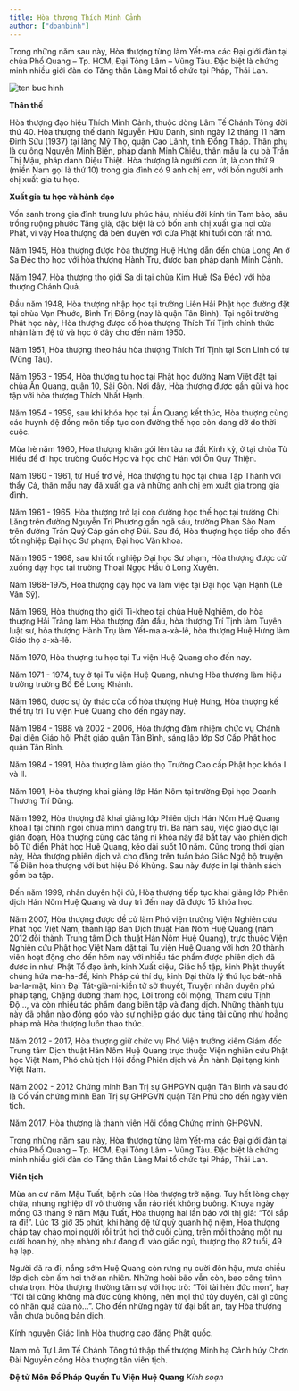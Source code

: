 ```yaml
---
title: Hòa thượng Thích Minh Cảnh
author: ["doanbinh"]
---
```



Trong những năm sau này, Hòa thượng từng làm Yết-ma các Đại giới đàn tại chùa Phổ Quang – Tp. HCM, Đại Tòng Lâm – Vũng Tàu. Đặc biệt là chứng minh nhiều giới đàn do Tăng thân Làng Mai tổ chức tại Pháp, Thái Lan.

![ten buc hinh](http://www.phattuvietnam.net/wp-content/uploads/2018/10/SU-PHU-1.jpg "ten buc hinh")

**Thân thế**

Hòa thượng đạo hiệu Thích Minh Cảnh, thuộc dòng Lâm Tế Chánh Tông đời thứ 40. Hòa thượng thế danh Nguyễn Hữu Danh, sinh ngày 12 tháng 11 năm Đinh Sửu (1937) tại làng Mỹ Thọ, quận Cao Lãnh, tỉnh Đồng Tháp. Thân phụ là cụ ông Nguyễn Minh Biện, pháp danh Minh Chiếu, thân mẫu là cụ bà Trần Thị Mậu, pháp danh Diệu Thiệt. Hòa thượng là người con út, là con thứ 9 (miền Nam gọi là thứ 10) trong gia đình có 9 anh chị em, với bốn người anh chị xuất gia tu học.

**Xuất gia tu học và hành đạo**

Vốn sanh trong gia đình trung lưu phúc hậu, nhiều đời kính tin Tam bảo, sâu trồng ruộng phước Tăng già, đặc biệt là có bốn anh chị xuất gia nơi cửa Phật, vì vậy Hòa thượng đã bén duyên với cửa Phật khi tuổi còn rất nhỏ.

Năm 1945, Hòa thượng được hòa thượng Huệ Hưng dẫn đến chùa Long An ở Sa Đéc thọ học với hòa thượng Hành Trụ, được ban pháp danh Minh Cảnh.

Năm 1947, Hòa thượng thọ giới Sa di tại chùa Kim Huê (Sa Đéc) với hòa thượng Chánh Quả.

Đầu năm 1948, Hòa thượng nhập học tại trường Liên Hải Phật học đường đặt tại chùa Vạn Phước, Bình Trị Đông (nay là quận Tân Bình). Tại ngôi trường Phật học này, Hòa thượng được cố hòa thượng Thích Trí Tịnh chính thức nhận làm đệ tử và học ở đây cho đến năm 1950.

Năm 1951, Hòa thượng theo hầu hòa thượng Thích Trí Tịnh tại Sơn Linh cổ tự (Vũng Tàu).

Năm 1953 - 1954, Hòa thượng tu học tại Phật học đường Nam Việt đặt tại chùa Ấn Quang, quận 10, Sài Gòn. Nơi đây, Hòa thượng được gần gũi và học tập với hòa thượng Thích Nhất Hạnh.

Năm 1954 - 1959, sau khi khóa học tại Ấn Quang kết thúc, Hòa thượng cùng các huynh đệ đồng môn tiếp tục con đường thế học còn dang dở do thời cuộc.

Mùa hè năm 1960, Hòa thượng khăn gói lên tàu ra đất Kinh kỳ, ở tại chùa Từ Hiếu để đi học trường Quốc Học và học chữ Hán với Ôn Quy Thiện.

Năm 1960 - 1961, từ Huế trở về, Hòa thượng tu học tại chùa Tập Thành với thầy Cả, thân mẫu nay đã xuất gia và những anh chị em xuất gia trong gia đình.

Năm 1961 - 1965, Hòa thượng trở lại con đường học thế học tại trường Chi Lăng trên đường Nguyễn Tri Phương gần ngã sáu, trường Phan Sào Nam trên đường Trần Quý Cáp gần chợ Đũi. Sau đó, Hòa thượng học tiếp cho đến tốt nghiệp Đại học Sư phạm, Đại học Văn khoa.

Năm 1965 - 1968, sau khi tốt nghiệp Đại học Sư phạm, Hòa thượng được cử xuống dạy học tại trường Thoại Ngọc Hầu ở Long Xuyên.

Năm 1968-1975, Hòa thượng dạy học và làm việc tại Đại học Vạn Hạnh (Lê Văn Sỹ).

Năm 1969, Hòa thượng thọ giới Tì-kheo tại chùa Huệ Nghiêm, do hòa thượng Hải Tràng làm Hòa thượng đàn đầu, hòa thượng Trí Tịnh làm Tuyên luật sư, hòa thượng Hành Trụ làm Yết-ma a-xà-lê, hòa thượng Huệ Hưng làm Giáo thọ a-xà-lê.

Năm 1970, Hòa thượng tu học tại Tu viện Huệ Quang cho đến nay.

Năm 1971 - 1974, tuy ở tại Tu viện Huệ Quang, nhưng Hòa thượng làm hiệu trưởng trường Bồ Đề Long Khánh.

Năm 1980, được sự ủy thác của cố hòa thượng Huệ Hưng, Hòa thượng kế thế trụ trì Tu viện Huệ Quang cho đến ngày nay.

Năm 1984 - 1988 và 2002 - 2006, Hòa thượng đảm nhiệm chức vụ Chánh Đại diện Giáo hội Phật giáo quận Tân Bình, sáng lập lớp Sơ Cấp Phật học quận Tân Bình.

Năm 1984 - 1991, Hòa thượng làm giáo thọ Trường Cao cấp Phật học khóa I và II.

Năm 1991, Hòa thượng khai giảng lớp Hán Nôm tại trường Đại học Doanh Thương Trí Dũng.

Năm 1992, Hòa thượng đã khai giảng lớp Phiên dịch Hán Nôm Huệ Quang khóa I tại chính ngôi chùa mình đang trụ trì. Ba năm sau, việc giáo dục lại gián đoạn, Hòa thượng cùng các tăng ni khóa này đã bắt tay vào phiên dịch bộ Từ điển Phật học Huệ Quang, kéo dài suốt 10 năm. Cũng trong thời gian này, Hòa thượng phiên dịch và cho đăng trên tuần báo Giác Ngộ bộ truyện Tế Điên hòa thượng với bút hiệu Đồ Khùng. Sau này được in lại thành sách gồm ba tập.

Đến năm 1999, nhân duyên hội đủ, Hòa thượng tiếp tục khai giảng lớp Phiên dịch Hán Nôm Huệ Quang và duy trì đến nay đã được 15 khóa học.

Năm 2007, Hòa thượng được đề cử làm Phó viện trưởng Viện Nghiên cứu Phật học Việt Nam, thành lập Ban Dịch thuật Hán Nôm Huệ Quang (năm 2012 đổi thành Trung tâm Dịch thuật Hán Nôm Huệ Quang), trực thuộc Viện Nghiên cứu Phật học Việt Nam đặt tại Tu viện Huệ Quang với hơn 20 thành viên hoạt động cho đến hôm nay với nhiều tác phẩm được phiên dịch đã được in như: Phật Tổ đạo ảnh, kinh Xuất diệu, Giác hổ tập, kinh Phật thuyết chúng hứa ma-ha-đế, kinh Pháp cú thí dụ, kinh Đại thừa lý thú lục bát-nhã ba-la-mật, kinh Đại Tát-già-ni-kiền tử sở thuyết, Truyện nhân duyên phú pháp tạng, Chặng đường tham học, Lời trong cõi mộng, Tham cứu Tịnh Độ…, và còn nhiều tác phẩm đang biên tập và đang dịch. Những thành tựu này đã phần nào đóng góp vào sự nghiệp giáo dục tăng tài cũng như hoằng pháp mà Hòa thượng luôn thao thức.

Năm 2012 - 2017, Hòa thượng giữ chức vụ Phó Viện trưởng kiêm Giám đốc Trung tâm Dịch thuật Hán Nôm Huệ Quang trực thuộc Viện nghiên cứu Phật học Việt Nam, Phó chủ tịch Hội đồng Phiên dịch và Ấn hành Đại tạng kinh Việt Nam.

Năm 2002 - 2012 Chứng minh Ban Trị sự GHPGVN quận Tân Bình và sau đó là Cố vấn chứng minh Ban Trị sự GHPGVN quận Tân Phú cho đến ngày viên tịch.

Năm 2017, Hòa thượng là thành viên Hội đồng Chứng minh GHPGVN.

Trong những năm sau này, Hòa thượng từng làm Yết-ma các Đại giới đàn tại chùa Phổ Quang – Tp. HCM, Đại Tòng Lâm – Vũng Tàu. Đặc biệt là chứng minh nhiều giới đàn do Tăng thân Làng Mai tổ chức tại Pháp, Thái Lan.

**Viên tịch**

Mùa an cư năm Mậu Tuất, bệnh của Hòa thượng trở nặng. Tuy hết lòng chạy chữa, nhưng nghiệp dĩ vô thường vẫn ráo riết không buông. Khuya ngày mồng 03 tháng 9 năm Mậu Tuất, Hòa thượng hai lần báo với thị giả: “Tôi sắp ra đi!”. Lúc 13 giờ 35 phút, khi hàng đệ tử quỳ quanh hộ niệm, Hòa thượng chắp tay chào mọi người rồi trút hơi thở cuối cùng, trên môi thoảng một nụ cười hoan hỷ, nhẹ nhàng như đang đi vào giấc ngủ, thượng thọ 82 tuổi, 49 hạ lạp.

Người đã ra đi, nắng sớm Huệ Quang còn rưng nụ cười đôn hậu, mưa chiều lớp dịch còn ấm hơi thở an nhiên. Những hoài bão vẫn còn, bao công trình chưa trọn. Hòa thượng thường tâm sự với học trò: “Tôi tài hèn đức mọn”, hay “Tôi tài cũng không mà đức cũng không, nên mọi thứ tùy duyên, cái gì cũng có nhân quả của nó…”. Cho đến những ngày tứ đại bất an, tay Hòa thượng vẫn chưa buông bản dịch.

Kính nguyện Giác linh Hòa thượng cao đăng Phật quốc.

Nam mô Tự Lâm Tế Chánh Tông tứ thập thế thượng Minh hạ Cảnh húy Chơn Đài Nguyễn công Hòa thượng tân viên tịch.

**Đệ tử Môn Đồ Pháp Quyến Tu Viện Huệ Quang**
*Kính soạn*
